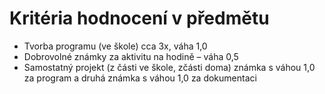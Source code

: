 # Kritéria hodnocení v předmětu

- Tvorba programu (ve škole) cca 3x, váha 1,0
- Dobrovolné známky za aktivitu na hodině – váha 0,5
- Samostatný projekt (z části ve škole, zčásti doma) známka s váhou 1,0 za program a druhá známka s váhou 1,0 za dokumentaci
